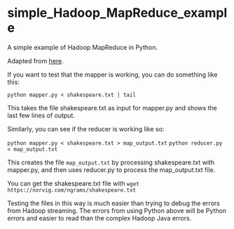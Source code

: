 # simple_Hadoop_MapReduce_example
A simple example of Hadoop MapReduce in Python.

Adapted from [here](http://www.science.smith.edu/dftwiki/index.php/Hadoop_Tutorial_2_--_Running_WordCount_in_Python).


If you want to test that the mapper is working, you can do something like this:

`python mapper.py < shakespeare.txt | tail`

This takes the file shakespeare.txt as input for mapper.py and shows the last few lines of output.

Similarly, you can see if the reducer is working like so:

`python mapper.py < shakespeare.txt > map_output.txt`
`python reducer.py < map_output.txt`

This creates the file `map_output.txt` by processing shakespeare.txt with mapper.py, and then uses reducer.py to process the map_output.txt file. 

You can get the shakespeare.txt file with `wget https://norvig.com/ngrams/shakespeare.txt`

Testing the files in this way is much easier than trying to debug the errors from Hadoop streaming.  The errors from using Python above will be Python errors and easier to read than the complex Hadoop Java errors.